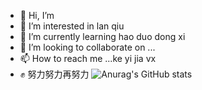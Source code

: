 - 👋 Hi, I’m 
- 👀 I’m interested in lan qiu
- 🌱 I’m currently learning hao duo dong xi
- 💞️ I’m looking to collaborate on ...
- 📫 How to reach me ...ke yi jia vx
- ✊ 努力努力再努力
![Anurag's GitHub stats](https://github-readme-stats.vercel.app/api?username=niehmanyo&show_icons=true&theme=radical)
<!---
niehmanyo/niehmanyo is a ✨ special ✨ repository because its `README.md` (this file) appears on your GitHub profile.
You can click the Preview link to take a look at your changes.
--->

